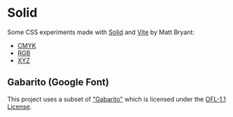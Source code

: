 # Solid

Some CSS experiments made with [Solid](https://solidjs.com) and [Vite](https://vitejs.dev) by Matt Bryant:

- [CMYK](https://brybrant.github.io/solid/#/cmyk)
- [RGB](https://brybrant.github.io/solid/#/rgb)
- [XYZ](https://brybrant.github.io/solid/#/xyz)

## Gabarito (Google Font)

This project uses a subset of ["Gabarito"](https://github.com/naipefoundry/gabarito) which is licensed under the [OFL-1.1 License](https://openfontlicense.org/).